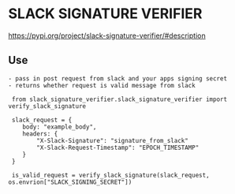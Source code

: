 # SLACK SIGNATURE VERIFIER

https://pypi.org/project/slack-signature-verifier/#description

## Use
    - pass in post request from slack and your apps signing secret
    - returns whether request is valid message from slack
    
```
 from slack_signature_verifier.slack_signature_verifier import verify_slack_signature

 slack_request = {
    body: "example_body",
    headers: {
        "X-Slack-Signature": "signature_from_slack"
        "X-Slack-Request-Timestamp": "EPOCH_TIMESTAMP"
    }
 }
 
 is_valid_request = verify_slack_signature(slack_request, os.envrion["SLACK_SIGNING_SECRET"])
 
```

